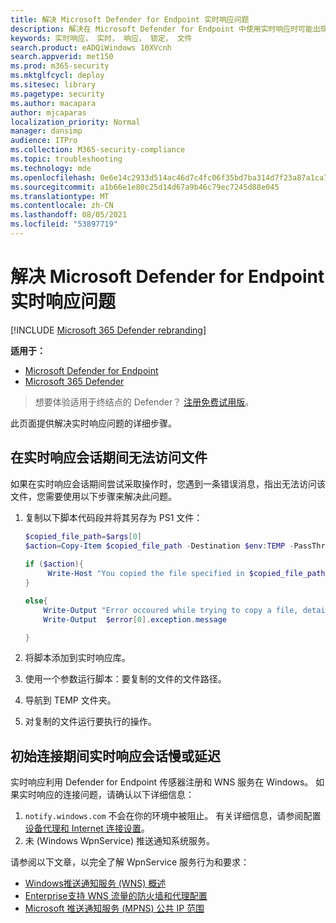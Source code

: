 ```yaml
---
title: 解决 Microsoft Defender for Endpoint 实时响应问题
description: 解决在 Microsoft Defender for Endpoint 中使用实时响应时可能出现的问题
keywords: 实时响应， 实时， 响应， 锁定， 文件
search.product: eADQiWindows 10XVcnh
search.appverid: met150
ms.prod: m365-security
ms.mktglfcycl: deploy
ms.sitesec: library
ms.pagetype: security
ms.author: macapara
author: mjcaparas
localization_priority: Normal
manager: dansimp
audience: ITPro
ms.collection: M365-security-compliance
ms.topic: troubleshooting
ms.technology: mde
ms.openlocfilehash: 0e6e14c2933d514ac46d7c4fc06f35bd7ba314d7f23a87a1ca775f5a7837f31e
ms.sourcegitcommit: a1b66e1e80c25d14d67a9b46c79ec7245d88e045
ms.translationtype: MT
ms.contentlocale: zh-CN
ms.lasthandoff: 08/05/2021
ms.locfileid: "53897719"
---
```

# <a name="troubleshoot-microsoft-defender-for-endpoint-live-response-issues"></a>解决 Microsoft Defender for Endpoint 实时响应问题

[!INCLUDE [Microsoft 365 Defender rebranding](../../includes/microsoft-defender.md)]

**适用于：**
- [Microsoft Defender for Endpoint](https://go.microsoft.com/fwlink/p/?linkid=2154037)
- [Microsoft 365 Defender](https://go.microsoft.com/fwlink/?linkid=2118804)

> 想要体验适用于终结点的 Defender？ [注册免费试用版](https://signup.microsoft.com/create-account/signup?products=7f379fee-c4f9-4278-b0a1-e4c8c2fcdf7e&ru=https://aka.ms/MDEp2OpenTrial?ocid=docs-wdatp-pullalerts-abovefoldlink)。

此页面提供解决实时响应问题的详细步骤。

## <a name="file-cannot-be-accessed-during-live-response-sessions"></a>在实时响应会话期间无法访问文件

如果在实时响应会话期间尝试采取操作时，您遇到一条错误消息，指出无法访问该文件，您需要使用以下步骤来解决此问题。

1. 复制以下脚本代码段并将其另存为 PS1 文件：

    ```powershell
    $copied_file_path=$args[0] 
    $action=Copy-Item $copied_file_path -Destination $env:TEMP -PassThru -ErrorAction silentlyContinue
        
    if ($action){
         Write-Host "You copied the file specified in $copied_file_path to $env:TEMP Succesfully"
    }
    
    else{
        Write-Output "Error occoured while trying to copy a file, details:"
        Write-Output  $error[0].exception.message
 
    }
    ```

2. 将脚本添加到实时响应库。
3. 使用一个参数运行脚本：要复制的文件的文件路径。
4. 导航到 TEMP 文件夹。
5. 对复制的文件运行要执行的操作。

## <a name="slow-live-response-sessions-or-delays-during-initial-connections"></a>初始连接期间实时响应会话慢或延迟

实时响应利用 Defender for Endpoint 传感器注册和 WNS 服务在 Windows。 如果实时响应的连接问题，请确认以下详细信息：

1. `notify.windows.com` 不会在你的环境中被阻止。 有关详细信息，请参阅配置 [设备代理和 Internet 连接设置](configure-proxy-internet.md#enable-access-to-microsoft-defender-for-endpoint-service-urls-in-the-proxy-server)。
2. 未 (Windows WpnService) 推送通知系统服务。

请参阅以下文章，以完全了解 WpnService 服务行为和要求：

- [Windows推送通知服务 (WNS) 概述](/windows/uwp/design/shell/tiles-and-notifications/windows-push-notification-services--wns--overview)
- [Enterprise支持 WNS 流量的防火墙和代理配置](/windows/uwp/design/shell/tiles-and-notifications/firewall-allowlist-config)
- [Microsoft 推送通知服务 (MPNS) 公共 IP 范围](https://www.microsoft.com/download/details.aspx?id=44535)
